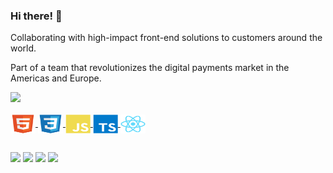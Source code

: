 ### Hi there! 👋

Collaborating with high-impact front-end solutions to customers around the world.

Part of a team that revolutionizes the digital payments market in the Americas and Europe.

<div>
  <a href="https://github.com/higosampaio">
  <img height="180em" src="https://github-readme-stats.vercel.app/api/top-langs/?username=higosampaio&layout=compact&langs_count=7&theme=dark"/>
</div>

<div style="display: inline_block"><br>
  <img align="center" height="30" width="40" src="https://raw.githubusercontent.com/devicons/devicon/master/icons/html5/html5-original.svg">
  <img align="center" height="30" width="40" src="https://raw.githubusercontent.com/devicons/devicon/master/icons/css3/css3-original.svg">
  <img align="center" height="30" width="40" src="https://raw.githubusercontent.com/devicons/devicon/master/icons/javascript/javascript-plain.svg">
  <img align="center" height="30" width="40" src="https://raw.githubusercontent.com/devicons/devicon/master/icons/typescript/typescript-plain.svg">
  <img align="center" height="30" width="40" src="https://raw.githubusercontent.com/devicons/devicon/master/icons/react/react-original.svg">
</div>

##
  
<div> 
  <a href="https://linkedin.com/in/higosampaio" target="_blank"><img src="https://img.shields.io/badge/-LinkedIn-%230077B5?style=for-the-badge&logo=linkedin&logoColor=white" target="_blank"></a>
  <a href = "mailto:hglbsm@gmail.com"><img src="https://img.shields.io/badge/-Gmail-%23333?style=for-the-badge&logo=gmail&logoColor=white" target="_blank"></a>
  <a href="https://instagram.com/higosampaio_" target="_blank"><img src="https://img.shields.io/badge/-Instagram-%23E4405F?style=for-the-badge&logo=instagram&logoColor=white" target="_blank"></a>
  <a href="https://twitter.com/higosampaio_" target="_blank"><img src="https://img.shields.io/badge/-Twitter-1ca0f1?style=for-the-badge&logo=twitter&logoColor=white" target="_blank"></a>
</div>
